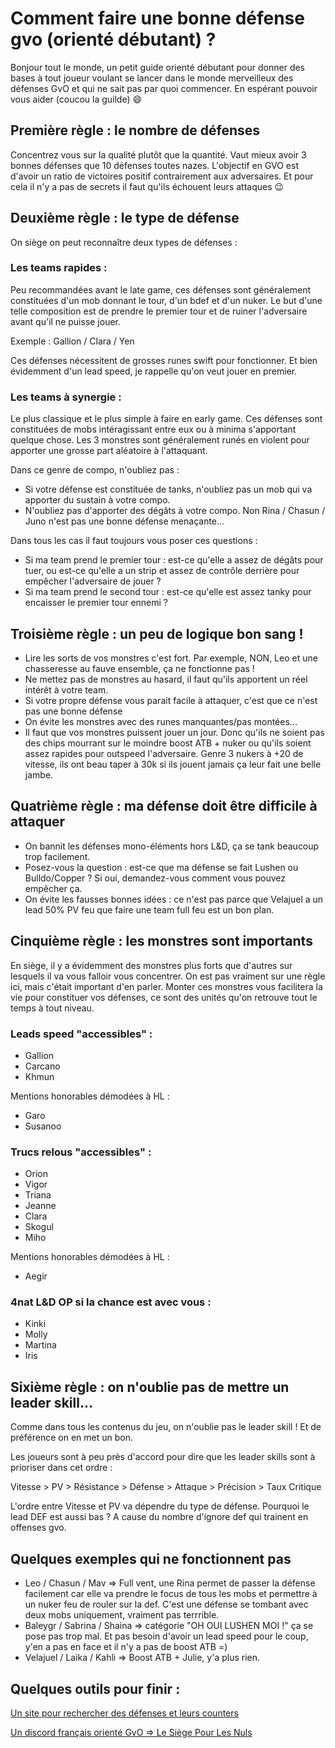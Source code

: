 # Comment faire une bonne défense gvo (orienté débutant) ?

Bonjour tout le monde, un petit guide orienté débutant pour donner des bases à tout joueur voulant se lancer dans le monde merveilleux des défenses GvO et qui ne sait pas par quoi commencer. En espérant pouvoir vous aider (coucou la guilde) :smile:

## Première règle : le nombre de défenses
Concentrez vous sur la qualité plutôt que la quantité. Vaut mieux avoir 3 bonnes défenses que 10 défenses toutes nazes.
L'objectif en GVO est d'avoir un ratio de victoires positif contrairement aux adversaires. Et pour cela il n'y a pas de secrets il faut qu'ils échouent leurs attaques :wink:

## Deuxième règle : le type de défense
On siège on peut reconnaître deux types de défenses :
### Les teams rapides :
Peu recommandées avant le late game, ces défenses sont généralement constituées d'un mob donnant le tour, d'un bdef et d'un nuker. Le but d'une telle composition est de prendre le premier tour et de ruiner l'adversaire avant qu'il ne puisse jouer.

Exemple : Gallion / Clara / Yen

Ces défenses nécessitent de grosses runes swift pour fonctionner. Et bien évidemment d'un lead speed, je rappelle qu'on veut jouer en premier.
### Les teams à synergie :
Le plus classique et le plus simple à faire en early game. Ces défenses sont constituées de mobs intéragissant entre eux ou à minima s'apportant quelque chose. Les 3 monstres sont généralement runés en violent pour apporter une grosse part aléatoire à l'attaquant.

Dans ce genre de compo, n'oubliez pas :
- Si votre défense est constituée de tanks, n'oubliez pas un mob qui va apporter du sustain à votre compo.
- N'oubliez pas d'apporter des dégâts à votre compo. Non Rina / Chasun / Juno n'est pas une bonne défense menaçante...

Dans tous les cas il faut toujours vous poser ces questions :
- Si ma team prend le premier tour : est-ce qu'elle a assez de dégâts pour tuer, ou est-ce qu'elle a un strip et assez de contrôle derrière pour empêcher l'adversaire de jouer ?
- Si ma team prend le second tour : est-ce qu'elle est assez tanky pour encaisser le premier tour ennemi ?

## Troisième règle : un peu de logique bon sang !
- Lire les sorts de vos monstres c'est fort. Par exemple, NON, Leo et une chasseresse au fauve ensemble, ça ne fonctionne pas !
- Ne mettez pas de monstres au hasard, il faut qu'ils apportent un réel intérêt à votre team.
- Si votre propre défense vous parait facile à attaquer, c'est que ce n'est pas une bonne défense
- On évite les monstres avec des runes manquantes/pas montées...
- Il faut que vos monstres puissent jouer un jour. Donc qu'ils ne soient pas des chips mourrant sur le moindre boost ATB + nuker ou qu'ils soient assez rapides pour outspeed l'adversaire. Genre 3 nukers à +20 de vitesse, ils ont beau taper à 30k si ils jouent jamais ça leur fait une belle jambe.

## Quatrième règle : ma défense doit être difficile à attaquer
- On bannit les défenses mono-éléments hors L&D, ça se tank beaucoup trop facilement.
- Posez-vous la question : est-ce que ma défense se fait Lushen ou Bulldo/Copper ? Si oui, demandez-vous comment vous pouvez empêcher ça.
- On évite les fausses bonnes idées : ce n'est pas parce que Velajuel a un lead 50% PV feu que faire une team full feu est un bon plan.

## Cinquième règle : les monstres sont importants
En siège, il y a évidemment des monstres plus forts que d'autres sur lesquels il va vous falloir vous concentrer. On est pas vraiment sur une règle ici, mais c'était important d'en parler. Monter ces monstres vous facilitera la vie pour constituer vos défenses, ce sont des unités qu'on retrouve tout le temps à tout niveau.

### Leads speed "accessibles" :
- Gallion
- Carcano
- Khmun

Mentions honorables démodées à HL :
- Garo
- Susanoo

### Trucs relous "accessibles" :
- Orion
- Vigor
- Triana
- Jeanne
- Clara
- Skogul
- Miho

Mentions honorables démodées à HL :
- Aegir

### 4nat L&D OP si la chance est avec vous :
- Kinki
- Molly
- Martina
- Iris

## Sixième règle : on n'oublie pas de mettre un leader skill...
Comme dans tous les contenus du jeu, on n'oublie pas le leader skill ! Et de préférence on en met un bon.

Les joueurs sont à peu près d'accord pour dire que les leader skills sont à prioriser dans cet ordre :

Vitesse > PV > Résistance > Défense > Attaque > Précision > Taux Critique

L'ordre entre Vitesse et PV va dépendre du type de défense. Pourquoi le lead DEF est aussi bas ? A cause du nombre d'ignore def qui trainent en offenses gvo.

## Quelques exemples qui ne fonctionnent pas
- Leo / Chasun / Mav => Full vent, une Rina permet de passer la défense facilement car elle va prendre le focus de tous les mobs et permettre à un nuker feu de rouler sur la def. C'est une défense se tombant avec deux mobs uniquement, vraiment pas terrrible.
- Baleygr / Sabrina / Shaina => catégorie "OH OUI LUSHEN MOI !" ça se pose pas trop mal. Et pas besoin d'avoir un lead speed pour le coup, y'en a pas en face et il n'y a pas de boost ATB =)
- Velajuel / Laika / Kahli => Boost ATB + Julie, y'a plus rien.

## Quelques outils pour finir :
[Un site pour rechercher des défenses et leurs counters](https://swgt.io/3mdc/)

[Un discord français orienté GvO => Le Siège Pour Les Nuls](https://discord.gg/NUqaMK43eU)
